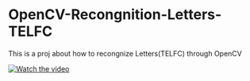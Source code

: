 # OpenCV-Recongnition-Letters-TELFC 
This is a proj about how to recongnize Letters(TELFC) through OpenCV

[![Watch the video](https://img.youtube.com/vi/iKJqTZrwIL4/hqdefault.jpg)](https://youtu.be/iKJqTZrwIL4)
